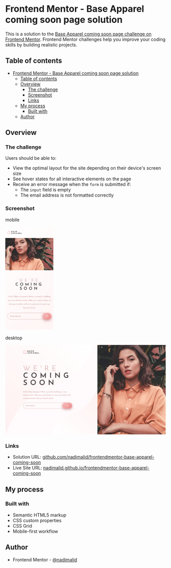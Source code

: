 # Frontend Mentor - Base Apparel coming soon page solution

This is a solution to the [Base Apparel coming soon page challenge on Frontend Mentor](https://www.frontendmentor.io/challenges/base-apparel-coming-soon-page-5d46b47f8db8a7063f9331a0). Frontend Mentor challenges help you improve your coding skills by building realistic projects. 

## Table of contents

- [Frontend Mentor - Base Apparel coming soon page solution](#frontend-mentor---base-apparel-coming-soon-page-solution)
  - [Table of contents](#table-of-contents)
  - [Overview](#overview)
    - [The challenge](#the-challenge)
    - [Screenshot](#screenshot)
    - [Links](#links)
  - [My process](#my-process)
    - [Built with](#built-with)
  - [Author](#author)

## Overview

### The challenge

Users should be able to:

- View the optimal layout for the site depending on their device's screen size
- See hover states for all interactive elements on the page
- Receive an error message when the `form` is submitted if:
  - The `input` field is empty
  - The email address is not formatted correctly

### Screenshot
mobile

<img src="./screenshots/base-apparel-coming-soon_mobile.png" width="30%">

desktop

<img src="./screenshots/base-apparel-coming-soon_desktop.png">

### Links

- Solution URL: [github.com/nadimalid/frontendmentor-base-apparel-coming-soon](https://github.com/nadimalid/frontendmentor-base-apparel-coming-soon)
- Live Site URL: [nadimalid.github.io/frontendmentor-base-apparel-coming-soon](https://nadimalid.github.io/frontendmentor-base-apparel-coming-soon)

## My process

### Built with

- Semantic HTML5 markup
- CSS custom properties
- CSS Grid
- Mobile-first workflow

## Author
- Frontend Mentor - [@nadimalid](https://www.frontendmentor.io/profile/nadimalid)

